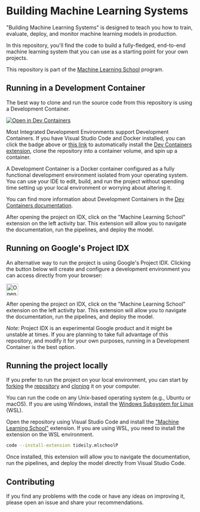 # Building Machine Learning Systems

"Building Machine Learning Systems" is designed to teach you how to train, evaluate, deploy, and monitor machine learning models in production. 

In this repository, you'll find the code to build a fully-fledged, end-to-end machine learning system that you can use as a starting point for your own projects.

This repository is part of the [Machine Learning School](https://www.ml.school) program.

## Running in a Development Container

The best way to clone and run the source code from this repository is using a Development Container.

[![Open in Dev Containers](https://img.shields.io/static/v1?label=Dev%20Containers&message=Open&color=blue)](https://vscode.dev/redirect?url=vscode://ms-vscode-remote.remote-containers/cloneInVolume?url=https://github.com/svpino/ml.school)

Most Integrated Development Environments support Development Containers. If you have Visual Studio Code and Docker installed, you can click the badge above or [this link](https://vscode.dev/redirect?url=vscode://ms-vscode-remote.remote-containers/cloneInVolume?url=https://github.com/svpino/ml.school) to automatically install the [Dev Containers extension](https://marketplace.visualstudio.com/items?itemName=ms-vscode-remote.remote-containers), clone the repository into a container volume, and spin up a container.

A Development Container is a Docker container configured as a fully functional development environment isolated from your operating system. You can use your IDE to edit, build, and run the project without spending time setting up your local environment or worrying about altering it.

You can find more information about Development Containers in the [Dev Containers documentation](https://code.visualstudio.com/docs/devcontainers/containers).

After opening the project on IDX, click on the "Machine Learning School" extension on the left activity bar. This extension will allow you to navigate the documentation, run the pipelines, and deploy the model.

## Running on Google's Project IDX

An alternative way to run the project is using Google's Project IDX. Clicking the button below will create and configure a development environment you can access directly from your browser:

<a href="https://idx.google.com/new?template=https%3A%2F%2Fgithub.com%2Fsvpino%2Fml.school%2F">
  <img
    height="32"
    alt="Open in IDX"
    src="https://cdn.idx.dev/btn/open_dark_32.svg">
</a>

After opening the project on IDX, click on the "Machine Learning School" extension on the left activity bar. This extension will allow you to navigate the documentation, run the pipelines, and deploy the model.

*Note:* Project IDX is an experimental Google product and it might be unstable at times. If you are planning to take full advantage of this repository, and modify it for your own purposes, running in a Development Container is the best option.

## Running the project locally

If you prefer to run the project on your local environment, you can start by 
[forking](https://docs.github.com/en/pull-requests/collaborating-with-pull-requests/working-with-forks/fork-a-repo) the [repository](https://github.com/svpino/ml.school) and [cloning](https://docs.github.com/en/pull-requests/collaborating-with-pull-requests/working-with-forks/fork-a-repo) it on your computer. 

You can run the code on any Unix-based operating system (e.g., Ubuntu or macOS). If you are using Windows, install the [Windows Subsystem for Linux](https://learn.microsoft.com/en-us/windows/wsl/about) (WSL).

Open the repository using Visual Studio Code and install the ["Machine Learning School"](https://marketplace.visualstudio.com/items?itemName=tideily.mlschool) extension. If you are using WSL, you need to install the extension on the WSL environment.

```sh
code --install-extension tideily.mlschoolP
```

Once installed, this extension will allow you to navigate the documentation, run the pipelines, and deploy the model directly from Visual Studio Code.

## Contributing

If you find any problems with the code or have any ideas on improving it, please open an issue and share your recommendations.